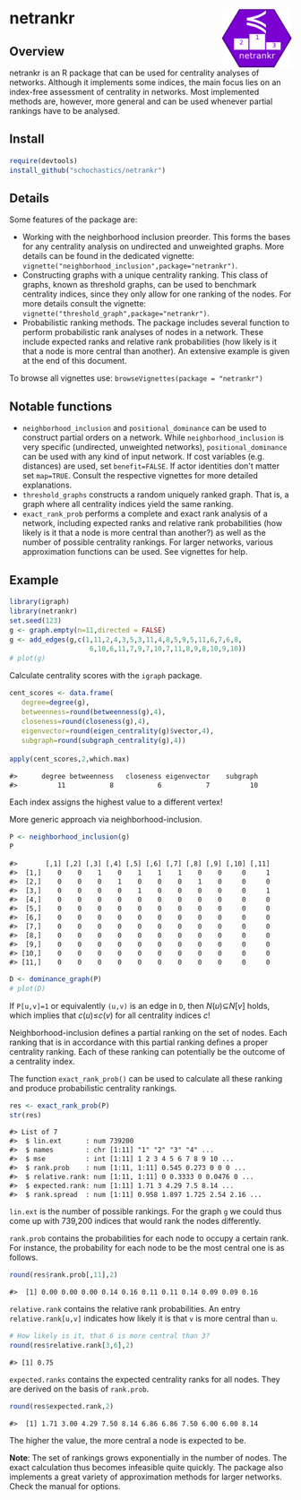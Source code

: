 
netrankr <img src="logo.png" align="right" height="auto" width="125" />
=======================================================================

Overview
--------

netrankr is an R package that can be used for centrality analyses of networks. Although it implements some indices, the main focus lies on an index-free assessment of centrality in networks. Most implemented methods are, however, more general and can be used whenever partial rankings have to be analysed.

Install
-------

``` r
require(devtools)
install_github("schochastics/netrankr")
```

Details
-------

Some features of the package are:

-   Working with the neighborhood inclusion preorder. This forms the bases for any centrality analysis on undirected and unweighted graphs. More details can be found in the dedicated vignette: `vignette("neighborhood_inclusion",package="netrankr")`.
-   Constructing graphs with a unique centrality ranking. This class of graphs, known as threshold graphs, can be used to benchmark centrality indices, since they only allow for one ranking of the nodes. For more details consult the vignette: `vignette("threshold_graph",package="netrankr")`.
-   Probabilistic ranking methods. The package includes several function to perform probabilistic rank analyses of nodes in a network. These include expected ranks and relative rank probabilities (how likely is it that a node is more central than another). An extensive example is given at the end of this document.

To browse all vignettes use: `browseVignettes(package = "netrankr")`

Notable functions
-----------------

-   `neighborhood_inclusion` and `positional_dominance` can be used to construct partial orders on a network. While `neighborhood_inclusion` is very specific (undirected, unweighted networks), `positional_dominance` can be used with any kind of input network. If cost variables (e.g. distances) are used, set `benefit=FALSE`. If actor identities don't matter set `map=TRUE`. Consult the respective vignettes for more detailed explanations.
-   `threshold_graphs` constructs a random uniquely ranked graph. That is, a graph where all centrality indices yield the same ranking.
-   `exact_rank_prob` performs a complete and exact rank analysis of a network, including expected ranks and relative rank probabilities (how likely is it that a node is more central than another?) as well as the number of possible centrality rankings. For larger networks, various approximation functions can be used. See vignettes for help.

Example
-------

``` r
library(igraph)
library(netrankr)
set.seed(123)
g <- graph.empty(n=11,directed = FALSE)
g <- add_edges(g,c(1,11,2,4,3,5,3,11,4,8,5,9,5,11,6,7,6,8,
                    6,10,6,11,7,9,7,10,7,11,8,9,8,10,9,10))
# plot(g)
```

Calculate centrality scores with the `igraph` package.

``` r
cent_scores <- data.frame(
   degree=degree(g),
   betweenness=round(betweenness(g),4),
   closeness=round(closeness(g),4),
   eigenvector=round(eigen_centrality(g)$vector,4),
   subgraph=round(subgraph_centrality(g),4))

apply(cent_scores,2,which.max)
```

    #>      degree betweenness   closeness eigenvector    subgraph 
    #>          11           8           6           7          10

Each index assigns the highest value to a different vertex!

More generic approach via neighborhood-inclusion.

``` r
P <- neighborhood_inclusion(g)
P
```

    #>       [,1] [,2] [,3] [,4] [,5] [,6] [,7] [,8] [,9] [,10] [,11]
    #>  [1,]    0    0    1    0    1    1    1    0    0     0     1
    #>  [2,]    0    0    0    1    0    0    0    1    0     0     0
    #>  [3,]    0    0    0    0    1    0    0    0    0     0     1
    #>  [4,]    0    0    0    0    0    0    0    0    0     0     0
    #>  [5,]    0    0    0    0    0    0    0    0    0     0     0
    #>  [6,]    0    0    0    0    0    0    0    0    0     0     0
    #>  [7,]    0    0    0    0    0    0    0    0    0     0     0
    #>  [8,]    0    0    0    0    0    0    0    0    0     0     0
    #>  [9,]    0    0    0    0    0    0    0    0    0     0     0
    #> [10,]    0    0    0    0    0    0    0    0    0     0     0
    #> [11,]    0    0    0    0    0    0    0    0    0     0     0

``` r
D <- dominance_graph(P)
# plot(D)
```

If `P[u,v]=1` or equivalently `(u,v)` is an edge in `D`, then *N*(*u*)⊆*N*\[*v*\] holds, which implies that *c*(*u*)≤*c*(*v*) for all centrality indices *c*!

Neighborhood-inclusion defines a partial ranking on the set of nodes. Each ranking that is in accordance with this partial ranking defines a proper centrality ranking. Each of these ranking can potentially be the outcome of a centrality index.

The function `exact_rank_prob()` can be used to calculate all these ranking and produce probabilistic centrality rankings.

``` r
res <- exact_rank_prob(P)
str(res)
```

    #> List of 7
    #>  $ lin.ext      : num 739200
    #>  $ names        : chr [1:11] "1" "2" "3" "4" ...
    #>  $ mse          : int [1:11] 1 2 3 4 5 6 7 8 9 10 ...
    #>  $ rank.prob    : num [1:11, 1:11] 0.545 0.273 0 0 0 ...
    #>  $ relative.rank: num [1:11, 1:11] 0 0.3333 0 0.0476 0 ...
    #>  $ expected.rank: num [1:11] 1.71 3 4.29 7.5 8.14 ...
    #>  $ rank.spread  : num [1:11] 0.958 1.897 1.725 2.54 2.16 ...

`lin.ext` is the number of possible rankings. For the graph `g` we could thus come up with 739,200 indices that would rank the nodes differently.

`rank.prob` contains the probabilities for each node to occupy a certain rank. For instance, the probability for each node to be the most central one is as follows.

``` r
round(res$rank.prob[,11],2)
```

    #>  [1] 0.00 0.00 0.00 0.14 0.16 0.11 0.11 0.14 0.09 0.09 0.16

`relative.rank` contains the relative rank probabilities. An entry `relative.rank[u,v]` indicates how likely it is that `v` is more central than `u`.

``` r
# How likely is it, that 6 is more central than 3?
round(res$relative.rank[3,6],2)
```

    #> [1] 0.75

`expected.ranks` contains the expected centrality ranks for all nodes. They are derived on the basis of `rank.prob`.

``` r
round(res$expected.rank,2)
```

    #>  [1] 1.71 3.00 4.29 7.50 8.14 6.86 6.86 7.50 6.00 6.00 8.14

The higher the value, the more central a node is expected to be.

**Note**: The set of rankings grows exponentially in the number of nodes. The exact calculation thus becomes infeasible quite quickly. The package also implements a great variety of approximation methods for larger networks. Check the manual for options.
